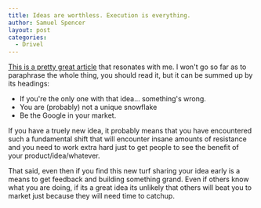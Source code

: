 ```yaml
---
title: Ideas are worthless. Execution is everything.
author: Samuel Spencer
layout: post
categories:
  - Drivel
---
```


[This is a pretty great article]() that resonates with me. I won't go so far as to paraphrase the whole thing,
you should read it, but it can be summed up by its headings:

* If you're the only one with that idea... something's wrong.
* You are (probably) not a unique snowflake
* Be the Google in your market.

If you have a truely new idea, it probably means that you have encountered such a fundamental shift that will
encounter insane amounts of resistance and you need to work extra hard just to get people to see the benefit
of your product/idea/whatever.

That said, even then if you find this new turf sharing your idea early is a means to get feedback and building
something grand. Even if others know what you are doing, if its a great idea its unlikely that others will beat
you to market just because they will need time to catchup.

